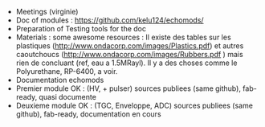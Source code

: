 
-   Meetings (virginie)
-   Doc of modules : https://github.com/kelu124/echomods/
-   Preparation of Testing tools for the doc
-   Materials : some awesome resources : Il existe des tables sur les
    plastiques (http://www.ondacorp.com/images/Plastics.pdf) et autres
    caoutchoucs (http://www.ondacorp.com/images/Rubbers.pdf ) mais rien
    de concluant (ref, eau a 1.5MRayl). Il y a des choses comme le
    Polyurethane, RP-6400, a voir.
-   Documentation echomods
-   Premier module OK : (HV, + pulser) sources publiees (same github),
    fab-ready, quasi documente
-   Deuxieme module OK : (TGC, Enveloppe, ADC) sources publiees (same
    github), fab-ready, documentation en cours

